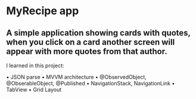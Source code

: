 # **MyRecipe app**
## A simple application showing cards with quotes, when you click on a card another screen will appear with more quotes from that author.

I learned in this project:

• JSON parse
• MVVM architecture
• @ObservedObject, @ObserableObject, @Published
• NavigationStack, NavigationLink
• TabView
• Grid Layout
